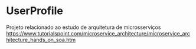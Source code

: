 # UserProfile

Projeto relacionado ao estudo de arquitetura de microsserviços
https://www.tutorialspoint.com/microservice_architecture/microservice_architecture_hands_on_soa.htm
